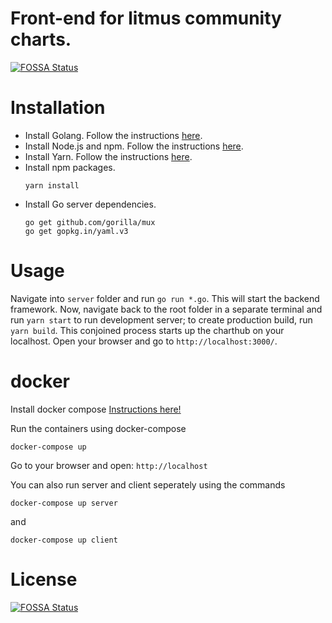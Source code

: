 # Front-end for litmus community charts.

[![FOSSA Status](https://app.fossa.com/api/projects/git%2Bgithub.com%2Flitmuschaos%2Fcharthub.litmuschaos.io.svg?type=shield)](https://app.fossa.com/projects/git%2Bgithub.com%2Flitmuschaos%2Fcharthub.litmuschaos.io?ref=badge_shield)

# Installation
- Install Golang. Follow the instructions [here](https://golang.org/doc/install).
- Install Node.js and npm. Follow the instructions [here](https://nodejs.org/en/download/current/).
- Install Yarn. Follow the instructions [here](https://yarnpkg.com/en/docs/install).
- Install npm packages.
  ```
  yarn install  
  ```
- Install Go server dependencies.
  ```
  go get github.com/gorilla/mux
  go get gopkg.in/yaml.v3
  ```

# Usage
Navigate into `server` folder and run `go run *.go`. This will start the backend framework. 
Now, navigate back to the root folder in a separate terminal and run `yarn start` to run development server; 
to create production build, run `yarn build`. This conjoined process starts up the charthub on your localhost. 
Open your browser and go to `http://localhost:3000/`.

# docker

Install docker compose [Instructions here!](https://docs.docker.com/compose/install/)

Run the containers using docker-compose

```docker-compose up```

Go to your browser and open: `http://localhost`

You can also run server and client seperately using the commands

```docker-compose up server```

and

```docker-compose up client```

# License

[![FOSSA Status](https://app.fossa.com/api/projects/git%2Bgithub.com%2Flitmuschaos%2Fcharthub.litmuschaos.io.svg?type=large)](https://app.fossa.com/projects/git%2Bgithub.com%2Flitmuschaos%2Fcharthub.litmuschaos.io?ref=badge_large)